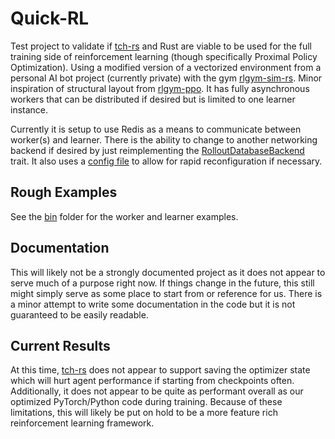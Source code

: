 # Quick-RL
Test project to validate if [tch-rs](https://github.com/LaurentMazare/tch-rs) and Rust are viable to be used for the full training side of reinforcement learning (though specifically Proximal Policy Optimization). Using a modified version of a vectorized environment from a personal AI bot project (currently private) with the gym [rlgym-sim-rs](https://github.com/JeffA233/rlgym-sim-rs). Minor inspiration of structural layout from [rlgym-ppo](https://github.com/AechPro/rlgym-ppo). It has fully asynchronous workers that can be distributed if desired but is limited to one learner instance. 

Currently it is setup to use Redis as a means to communicate between worker(s) and learner. There is the ability to change to another networking backend if desired by just reimplementing the [RolloutDatabaseBackend](https://github.com/JeffA233/Quick-RL/blob/master/src/algorithms/common_utils/rollout_buffer/rollout_buffer_utils.rs#L49) trait. It also uses a [config file](https://github.com/JeffA233/Quick-RL/blob/master/src/config.json) to allow for rapid reconfiguration if necessary.

## Rough Examples
See the [bin](https://github.com/JeffA233/Quick-RL/tree/master/src/bin) folder for the worker and learner examples.

## Documentation
This will likely not be a strongly documented project as it does not appear to serve much of a purpose right now. If things change in the future, this still might simply serve as some place to start from or reference for us. There is a minor attempt to write some documentation in the code but it is not guaranteed to be easily readable.

## Current Results
At this time, [tch-rs](https://github.com/LaurentMazare/tch-rs) does not appear to support saving the optimizer state which will hurt agent performance if starting from checkpoints often. Additionally, it does not appear to be quite as performant overall as our optimized PyTorch/Python code during training. Because of these limitations, this will likely be put on hold to be a more feature rich reinforcement learning framework.
